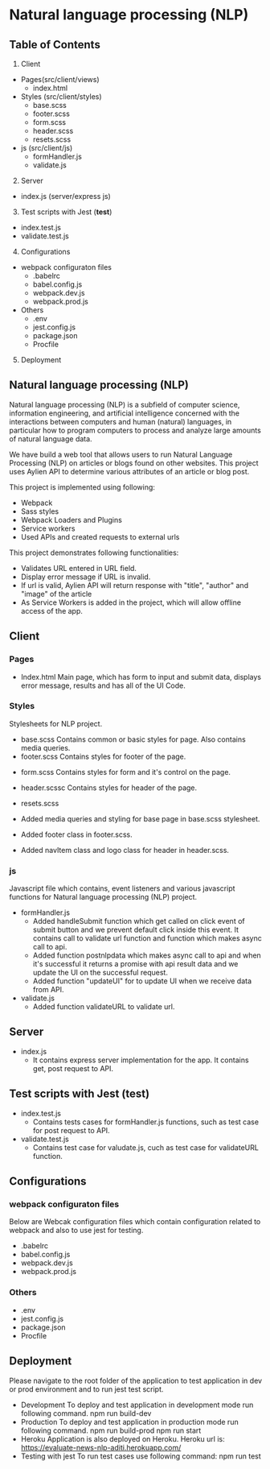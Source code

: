# Natural language processing (NLP)

## Table of Contents

1. Client
  * Pages(src/client/views)
    - index.html
  * Styles (src/client/styles)
    - base.scss
    - footer.scss
    - form.scss
    - header.scss
    - resets.scss
  * js (src/client/js)
    - formHandler.js
    - validate.js
2. Server
  * index.js (server/express js)
3. Test scripts with Jest (__test__)
  * index.test.js
  * validate.test.js
4. Configurations
  * webpack configuraton files
    - .babelrc
    - babel.config.js
    - webpack.dev.js
    - webpack.prod.js
  * Others
    - .env
    - jest.config.js
    - package.json
    - Procfile
5. Deployment



## Natural language processing (NLP)
Natural language processing (NLP) is a subfield of computer science, information engineering, and artificial intelligence concerned with the interactions between computers and human (natural) languages, in particular how to program computers to process and analyze large amounts of natural language data.

We have build a web tool that allows users to run Natural Language Processing (NLP) on articles or blogs found on other websites. This project uses Aylien API to determine various attributes of an article or blog post.

This project is implemented using following:
- Webpack
- Sass styles
- Webpack Loaders and Plugins
- Service workers
- Used APIs and created requests to external urls


This project demonstrates following functionalities:
 - Validates URL entered in URL field.
 - Display error message if URL is invalid.
 - If url is valid, Aylien API will return response with "title", "author" and "image" of the article
 - As Service Workers is added in the project, which will allow offline access of the app.

## Client

### Pages
  * Index.html
    Main page, which has form to input and submit data, displays error message, results and has all of the UI Code.

### Styles
Stylesheets for NLP project.
  * base.scss
    Contains common or basic styles for page. Also contains media queries.
  * footer.scss
    Contains styles for footer of the page.
  - form.scss
    Contains styles for form and it's control on the page.
  - header.scssc
    Contains styles for header of the page.
  - resets.scss

- Added media queries and styling for base page in base.scss stylesheet.
- Added footer class in footer.scss.
- Added navItem class and logo class for header in header.scss.

### js
Javascript file which contains, event listeners and various javascript functions for Natural language processing (NLP) project.
  * formHandler.js
    - Added handleSubmit function which get called on click event of submit button and we prevent default click inside this event. It contains call to validate url function and function which makes async call to api.
    - Added function postnlpdata which makes async call to api and when it's successful it returns a promise with api result data and we update the UI on the successful request.
    - Added function "updateUI" for to update UI when we receive data from API.
  * validate.js
    - Added function validateURL to validate url.

## Server
  * index.js
    - It contains express server implementation for the app. It contains get, post request to API.
## Test scripts with Jest (__test__)
  * index.test.js
    - Contains tests cases for formHandler.js functions, such as test case for post request to API.
  * validate.test.js
    - Contains test case for valudate.js, cuch as test case for validateURL function.
## Configurations
### webpack configuraton files
  Below are Webcak configuration files which contain configuration related to webpack and also to use jest for testing.
  * .babelrc
  * babel.config.js
  * webpack.dev.js
  * webpack.prod.js
### Others
  * .env
  * jest.config.js
  * package.json
  * Procfile
## Deployment
  Please navigate to the root folder of the application to test application in dev or prod environment and to run jest test script.
  * Development
    To deploy and test application in development mode run following command.
    npm run build-dev
  * Production
    To deploy and test application in production mode run following command.
    npm run build-prod
    npm run start
  * Heroku
    Application is also deployed on Heroku. Heroku url is:
    https://evaluate-news-nlp-aditi.herokuapp.com/
  * Testing with jest
    To run test cases use following command:
    npm run test
